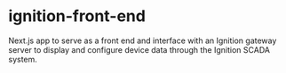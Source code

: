 # ignition-front-end
Next.js app to serve as a front end and interface with an Ignition gateway server to display and configure device data through the Ignition SCADA system.
